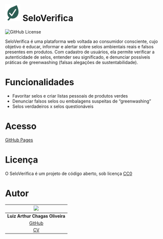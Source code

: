 # <img src="https://raw.githubusercontent.com/lututui/seloverifica/refs/heads/main/icon.png" alt="Logo SeloVerifica" width="50">  SeloVerifica

![GitHub License](https://img.shields.io/github/license/lututui/seloverifica)

SeloVerifica é uma plataforma web voltada ao consumidor consciente, cujo objetivo é educar, informar e alertar sobre selos ambientais reais e falsos presentes em produtos. Com cadastro de usuários, ela permite verificar a autenticidade de selos, entender seu significado, e denunciar possíveis práticas de greenwashing (falsas alegações de sustentabilidade).

# Funcionalidades
* Favoritar selos e criar listas pessoais de produtos verdes
* Denunciar falsos selos ou embalagens suspeitas de “greenwashing”
* Selos verdadeiros x selos questionáveis

# Acesso

[GitHub Pages](https://lututui.github.io/seloverifica/index.html)

# Licença

O SeloVerifica é um projeto de código aberto, sob licença [CC0](https://creativecommons.org/public-domain/cc0/)

# Autor

| <img src="https://github.com/lututui.png" width=75> |
| :---: |
| **Luiz Arthur Chagas Oliveira**  |
| [GitHub](https://github.com/lututui) |
| [CV](https://lututui.github.io/) |
